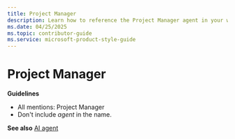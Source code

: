 ```yaml
---
title: Project Manager
description: Learn how to reference the Project Manager agent in your writing. 
ms.date: 04/25/2025
ms.topic: contributor-guide
ms.service: microsoft-product-style-guide
---
```


# Project Manager

**Guidelines**

- All mentions: Project Manager
- Don't include *agent* in the name.

**See also** [AI agent](~/a_z_names_terms/a/ai-agent.md)